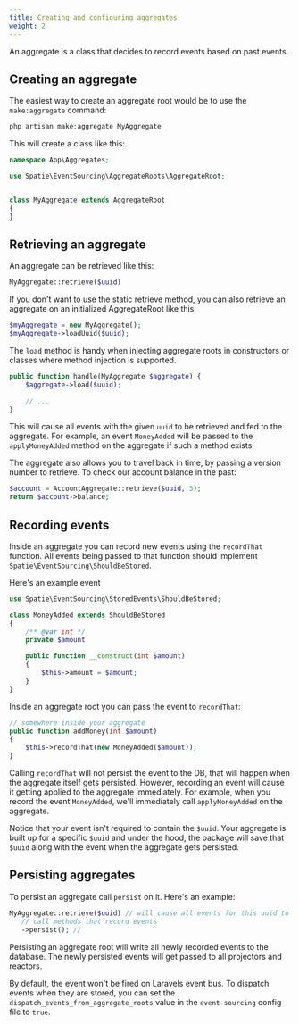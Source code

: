 ```yaml
---
title: Creating and configuring aggregates
weight: 2
---
```


An aggregate is a class that decides to record events based on past events.

## Creating an aggregate

The easiest way to create an aggregate root would be to use the `make:aggregate` command:

```php
php artisan make:aggregate MyAggregate
```

This will create a class like this:

```php
namespace App\Aggregates;

use Spatie\EventSourcing\AggregateRoots\AggregateRoot;


class MyAggregate extends AggregateRoot
{
}
```

## Retrieving an aggregate

An aggregate can be retrieved like this:

```php
MyAggregate::retrieve($uuid)
```
If you don't want to use the static retrieve method, you can also retrieve an aggregate on an initialized AggregateRoot like this: 

```php
$myAggregate = new MyAggregate();
$myAggregate->loadUuid($uuid);
```

The `load` method is handy when injecting aggregate roots in constructors or classes where method injection is supported.

```php
public function handle(MyAggregate $aggregate) {
    $aggregate->load($uuid);
    
    // ...
}
```

This will cause all events with the given `uuid` to be retrieved and fed to the aggregate. For example, an event `MoneyAdded` will be passed to the `applyMoneyAdded` method on the aggregate if such a method exists.

The aggregate also allows you to travel back in time, by passing a version number to retrieve. To check our account balance in the past:

```php
$account = AccountAggregate::retrieve($uuid, 3);
return $account->balance;
```

## Recording events

Inside an aggregate you can record new events using the `recordThat` function. All events being passed to that function should implement `Spatie\EventSourcing\ShouldBeStored`.

Here's an example event

```php
use Spatie\EventSourcing\StoredEvents\ShouldBeStored;

class MoneyAdded extends ShouldBeStored
{
    /** @var int */
    private $amount

    public function __construct(int $amount)
    {
        $this->amount = $amount;
    }
}
```

Inside an aggregate root you can pass the event to `recordThat`:

```php
// somewhere inside your aggregate
public function addMoney(int $amount)
{
    $this->recordThat(new MoneyAdded($amount));
}
```

Calling `recordThat` will not persist the event to the DB, that will happen when the aggregate itself gets persisted. However, recording an event will cause it getting applied to the aggregate immediately. For example, when you record the event `MoneyAdded`, we'll immediately call `applyMoneyAdded` on the aggregate.

Notice that your event isn't required to contain the `$uuid`. Your aggregate is built up for a specific `$uuid` and under the hood, the package will save that `$uuid` along with the event when the aggregate gets persisted.

## Persisting aggregates

To persist an aggregate call `persist` on it. Here's an example:

```php
MyAggregate::retrieve($uuid) // will cause all events for this uuid to be fed to the `apply*` methods
   // call methods that record events
   ->persist(); //
```

Persisting an aggregate root will write all newly recorded events to the database. The newly persisted events will get passed to all projectors and reactors.

By default, the event won't be fired on Laravels event bus. To dispatch events when they are stored, you can set the `dispatch_events_from_aggregate_roots` value in the `event-sourcing` config file to `true`. 
